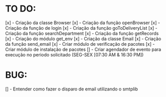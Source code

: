 # TO DO:
[x] - Criação da classe Browser
[x] - Criação da função openBrowser
[x] - Criação da função de login
[x] - Criação da função goToDeliveryList
[x] - Criação da função searchDepartment
[x] - Criação da função getRecords
[x] - Criação do módulo get_env
[x] - Criação da classe Email
[x] - Criação da função send_email
[x] - Criar módulo de verificação de pacotes
[x] - Criar módulo de instalação de pacotes
[] - Criar agendador de evento para execução no periodo solicitado (SEG-SEX [07:30 AM & 16:30 PM])

# BUG:
[] - Entender como fazer o disparo de email utilizando o smtplib